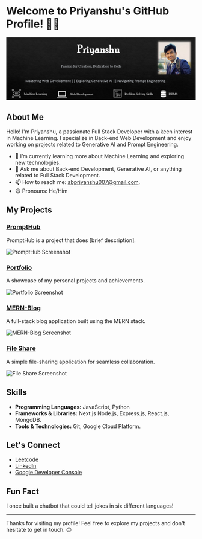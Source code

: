# Welcome to Priyanshu's GitHub Profile! 👨‍💻

![Profile Banner](/Banner.png)

## About Me

Hello! I'm Priyanshu, a passionate Full Stack Developer with a keen interest in Machine Learning. I specialize in Back-end Web Development and enjoy working on projects related to Generative AI and Prompt Engineering.

- 🌱 I’m currently learning more about Machine Learning and exploring new technologies.
- 💬 Ask me about Back-end Development, Generative AI, or anything related to Full Stack Development.
- 📫 How to reach me: abpriyanshu007@gmail.com.
- 😄 Pronouns: He/Him

## My Projects

### [PromptHub](link-to-prompthub)
PromptHub is a project that does [brief description].

![PromptHub Screenshot](https://example.com/prompthub-screenshot.png)

### [Portfolio](link-to-portfolio)
A showcase of my personal projects and achievements.

![Portfolio Screenshot](https://example.com/portfolio-screenshot.png)

### [MERN-Blog](link-to-mern-blog)
A full-stack blog application built using the MERN stack.

![MERN-Blog Screenshot](https://example.com/mern-blog-screenshot.png)

### [File Share](link-to-file-share)
A simple file-sharing application for seamless collaboration.

![File Share Screenshot](https://example.com/file-share-screenshot.png)

## Skills

- **Programming Languages:** JavaScript, Python
- **Frameworks & Libraries:** Next.js Node.js, Express.js, React.js, MongoDB.
- **Tools & Technologies:** Git, Google Cloud Platform.

## Let's Connect

- [Leetcode](https://leetcode.com/Priyanshu085/)
- [LinkedIn](https://www.linkedin.com/in/Priyanshu085/)
- [Google Developer Console](https://g.dev/priyanshu085)

## Fun Fact

I once built a chatbot that could tell jokes in six different languages!

---

Thanks for visiting my profile! Feel free to explore my projects and don't hesitate to get in touch. 😊
